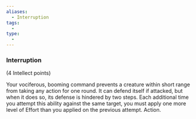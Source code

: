 ```yaml
---
aliases:
  - Interruption
tags:
  - 
type:
  - 
---
```

### Interruption

(4 Intellect points)

Your vociferous, booming command prevents a creature within short range from taking any action for one round. It can defend itself if attacked, but when it does so, its defense is hindered by two steps. Each additional time you attempt this ability against the same target, you must apply one more level of Effort than you applied on the previous attempt. Action.